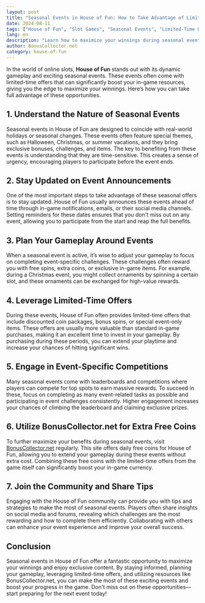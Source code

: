 ```yaml
---
layout: post
title: "Seasonal Events in House of Fun: How to Take Advantage of Limited-Time Offers"
date: 2024-08-11
tags: ["House of Fun", "Slot Games", "Seasonal Events", "Limited-Time Offers"]
lang: en
description: "Learn how to maximize your winnings during seasonal events in House of Fun by taking advantage of limited-time offers and exclusive bonuses."
author: BonusCollector.net
category: house-of-fun
---
```


In the world of online slots, **House of Fun** stands out with its dynamic gameplay and exciting seasonal events. These events often come with limited-time offers that can significantly boost your in-game resources, giving you the edge to maximize your winnings. Here’s how you can take full advantage of these opportunities.

## 1. **Understand the Nature of Seasonal Events**

Seasonal events in House of Fun are designed to coincide with real-world holidays or seasonal changes. These events often feature special themes, such as Halloween, Christmas, or summer vacations, and they bring exclusive bonuses, challenges, and items. The key to benefiting from these events is understanding that they are time-sensitive. This creates a sense of urgency, encouraging players to participate before the event ends.

## 2. **Stay Updated on Event Announcements**

One of the most important steps to take advantage of these seasonal offers is to stay updated. House of Fun usually announces these events ahead of time through in-game notifications, emails, or their social media channels. Setting reminders for these dates ensures that you don't miss out on any event, allowing you to participate from the start and reap the full benefits.

## 3. **Plan Your Gameplay Around Events**

When a seasonal event is active, it’s wise to adjust your gameplay to focus on completing event-specific challenges. These challenges often reward you with free spins, extra coins, or exclusive in-game items. For example, during a Christmas event, you might collect ornaments by spinning a certain slot, and these ornaments can be exchanged for high-value rewards.

## 4. **Leverage Limited-Time Offers**

During these events, House of Fun often provides limited-time offers that include discounted coin packages, bonus spins, or special event-only items. These offers are usually more valuable than standard in-game purchases, making it an excellent time to invest in your gameplay. By purchasing during these periods, you can extend your playtime and increase your chances of hitting significant wins.

## 5. **Engage in Event-Specific Competitions**

Many seasonal events come with leaderboards and competitions where players can compete for top spots to earn massive rewards. To succeed in these, focus on completing as many event-related tasks as possible and participating in event challenges consistently. Higher engagement increases your chances of climbing the leaderboard and claiming exclusive prizes.

## 6. **Utilize BonusCollector.net for Extra Free Coins**

To further maximize your benefits during seasonal events, visit [BonusCollector.net](https://bonuscollector.net/house-of-fun-free-coins/) regularly. This site offers daily free coins for House of Fun, allowing you to extend your gameplay during these events without extra cost. Combining these free coins with the limited-time offers from the game itself can significantly boost your in-game currency.

## 7. **Join the Community and Share Tips**

Engaging with the House of Fun community can provide you with tips and strategies to make the most of seasonal events. Players often share insights on social media and forums, revealing which challenges are the most rewarding and how to complete them efficiently. Collaborating with others can enhance your event experience and improve your overall success.

## Conclusion

Seasonal events in House of Fun offer a fantastic opportunity to maximize your winnings and enjoy exclusive content. By staying informed, planning your gameplay, leveraging limited-time offers, and utilizing resources like BonusCollector.net, you can make the most of these exciting events and boost your progress in the game. Don't miss out on these opportunities—start preparing for the next event today!